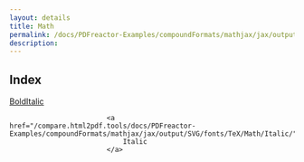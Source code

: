 ```yaml
---
layout: details
title: Math
permalink: /docs/PDFreactor-Examples/compoundFormats/mathjax/jax/output/SVG/fonts/TeX/Math/
description: 
---
```


## Index
<div class="boxes">
                            <a href="/compare.html2pdf.tools/docs/PDFreactor-Examples/compoundFormats/mathjax/jax/output/SVG/fonts/TeX/Math/BoldItalic/">
                                BoldItalic
                            </a>

                            <a href="/compare.html2pdf.tools/docs/PDFreactor-Examples/compoundFormats/mathjax/jax/output/SVG/fonts/TeX/Math/Italic/">
                                Italic
                            </a>
</div>


